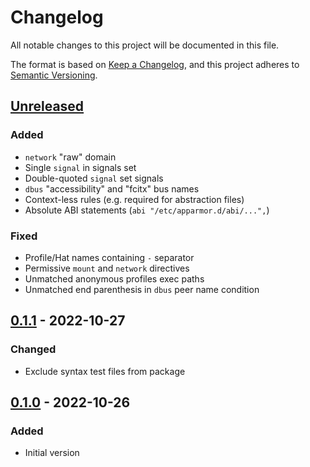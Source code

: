 # Changelog

All notable changes to this project will be documented in this file.

The format is based on [Keep a Changelog](https://keepachangelog.com/en/1.1.0/),
and this project adheres to [Semantic Versioning](https://semver.org/spec/v2.0.0.html).

## [Unreleased]
### Added
- `network` "raw" domain
- Single `signal` in signals set
- Double-quoted `signal` set signals
- `dbus` "accessibility" and "fcitx" bus names
- Context-less rules (e.g. required for abstraction files)
- Absolute ABI statements (`abi "/etc/apparmor.d/abi/...",`)
### Fixed
- Profile/Hat names containing `-` separator
- Permissive `mount` and `network` directives
- Unmatched anonymous profiles exec paths
- Unmatched end parenthesis in `dbus` peer name condition

## [0.1.1] - 2022-10-27
### Changed
- Exclude syntax test files from package

## [0.1.0] - 2022-10-26
### Added
- Initial version

[Unreleased]: https://github.com/HorlogeSkynet/AppArmor/compare/v0.1.1...HEAD
[0.1.1]: https://github.com/HorlogeSkynet/AppArmor/compare/v0.1.0...v0.1.1
[0.1.0]: https://github.com/HorlogeSkynet/AppArmor/releases/tag/v0.1.0
